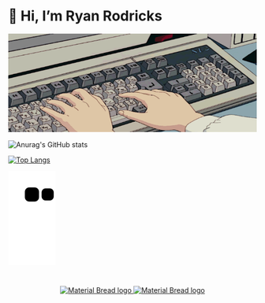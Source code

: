 <link rel="stylesheet" type="text/css" href="https://github.com/ryan10projects/ryan10projects/blob/main/font.css">

<h1>👋 Hi, I’m Ryan Rodricks</h1>

<img src="./animated.gif" alt="My Project GIF" width="700" height="200">

![Anurag's GitHub stats](https://github-readme-stats.vercel.app/api?username=ryan10projects&show_icons=true&theme=dark)

[![Top Langs](https://github-readme-stats.vercel.app/api/top-langs/?username=ryan10projects&show_icons=true&theme=dark&exclude_repo=https://github.com/ryan10projects/Ecommerce_PWA_Integration&layout=compact&hide=javascript,html,php,css)](https://github.com/anuraghazra/github-readme-stats)

![snake_gif](https://github.com/ryan10projects/ryan10projects/blob/output/github-contribution-grid-snake.svg)

<!---
ryan10projects/ryan10projects is a ✨ special ✨ repository because its `README.md` (this file) appears on your GitHub profile.
You can click the Preview link to take a look at your changes.
--->
<h1 align="center"></h1>
<p align="center">
    <a href="mailto:rodricksryan10@gmail.com">
    <img width="75" height="25" href="mailto:rodricksryan10@gmail.com" src="https://img.shields.io/badge/Gmail-D14836?style=for-the-badge&logo=gmail&logoColor=white" alt="Material Bread logo"> </a>
       <a href="https://in.linkedin.com/in/ryan-rodricks-54b0741a0">
   <img width="75" height="25" href="https://in.linkedin.com/in/ryan-rodricks-54b0741a0" src="https://img.shields.io/badge/linkedin-%230077B5.svg?style=for-the-badge&logo=linkedin&logoColor=white" alt="Material Bread logo"></a>
</p>

